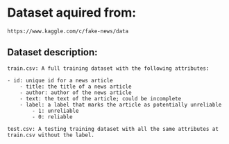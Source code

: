 # Dataset aquired from:

	https://www.kaggle.com/c/fake-news/data

## Dataset description:

	train.csv: A full training dataset with the following attributes:

   	- id: unique id for a news article
    	- title: the title of a news article
    	- author: author of the news article
    	- text: the text of the article; could be incomplete
    	- label: a label that marks the article as potentially unreliable
        	- 1: unreliable
        	- 0: reliable

	test.csv: A testing training dataset with all the same attributes at train.csv without the label.
 
